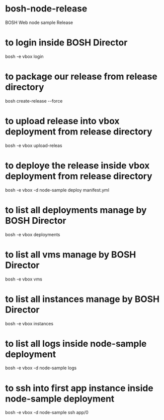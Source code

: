 # bosh-node-release
BOSH Web node sample Release

# to login inside BOSH Director
bosh -e vbox login

# to package our release from release directory
bosh create-release --force

# to upload release into vbox deployment from release directory
bosh -e vbox upload-releas

# to deploye the release inside vbox deployment from release directory
bosh -e vbox -d node-sample deploy manifest.yml

# to list all deployments manage by BOSH Director
bosh -e vbox deployments

# to list all vms manage by BOSH Director
bosh -e vbox vms

# to list all instances manage by BOSH Director
bosh -e vbox instances

# to list all logs inside node-sample deployment
bosh -e vbox -d node-sample logs

# to ssh into first app instance inside node-sample deployment
bosh -e vbox -d node-sample ssh app/0



